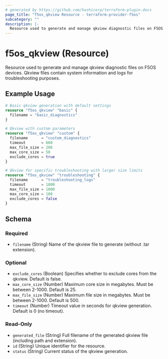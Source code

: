 ```yaml
---
# generated by https://github.com/hashicorp/terraform-plugin-docs
page_title: "f5os_qkview Resource - terraform-provider-f5os"
subcategory: ""
description: |-
  Resource used to generate and manage qkview diagnostic files on F5OS devices. Qkview files contain system information and logs for troubleshooting purposes.
---
```


# f5os_qkview (Resource)

Resource used to generate and manage qkview diagnostic files on F5OS devices. Qkview files contain system information and logs for troubleshooting purposes.

## Example Usage

```terraform
# Basic qkview generation with default settings
resource "f5os_qkview" "basic" {
  filename = "basic_diagnostics"
}

# Qkview with custom parameters
resource "f5os_qkview" "custom" {
  filename      = "custom_diagnostics"
  timeout       = 600
  max_file_size = 200
  max_core_size = 50
  exclude_cores = true
}

# Qkview for specific troubleshooting with larger size limits
resource "f5os_qkview" "troubleshooting" {
  filename      = "troubleshooting_logs"
  timeout       = 1800
  max_file_size = 1000
  max_core_size = 100
  exclude_cores = false
}
```

<!-- schema generated by tfplugindocs -->
## Schema

### Required

- `filename` (String) Name of the qkview file to generate (without .tar extension).

### Optional

- `exclude_cores` (Boolean) Specifies whether to exclude cores from the qkview. Default is false.
- `max_core_size` (Number) Maximum core size in megabytes. Must be between 2-1000. Default is 25.
- `max_file_size` (Number) Maximum file size in megabytes. Must be between 2-1000. Default is 500.
- `timeout` (Number) Timeout value in seconds for qkview generation. Default is 0 (no timeout).

### Read-Only

- `generated_file` (String) Full filename of the generated qkview file (including path and extension).
- `id` (String) Unique identifier for the resource.
- `status` (String) Current status of the qkview generation.


